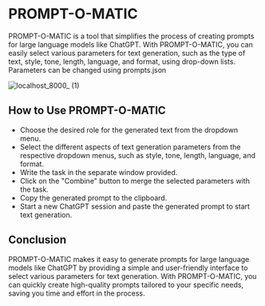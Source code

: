 # PROMPT-O-MATIC
PROMPT-O-MATIC is a tool that simplifies the process of creating prompts for large language models like ChatGPT. With PROMPT-O-MATIC, you can easily select various parameters for text generation, such as the type of text, style, tone, length, language, and format, using drop-down lists. Parameters can be changed using prompts.json 

![localhost_8000_ (1)](https://user-images.githubusercontent.com/20294926/236667911-b76c09fe-2d10-45fa-887d-d704c52d169f.png)

## How to Use PROMPT-O-MATIC
- Choose the desired role for the generated text from the dropdown menu.
- Select the different aspects of text generation parameters from the respective dropdown menus, such as style, tone, length, language, and format.
- Write the task in the separate window provided.
- Click on the "Combine" button to merge the selected parameters with the task.
- Copy the generated prompt to the clipboard.
- Start a new ChatGPT session and paste the generated prompt to start text generation.

## Conclusion
PROMPT-O-MATIC makes it easy to generate prompts for large language models like ChatGPT by providing a simple and user-friendly interface to select various parameters for text generation. With PROMPT-O-MATIC, you can quickly create high-quality prompts tailored to your specific needs, saving you time and effort in the process.
